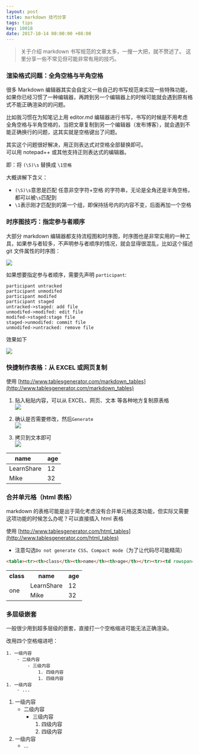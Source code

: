 ```yaml
---
layout: post
title: markdown 技巧分享
tags: tips
key: 10018
date: 2017-10-14 00:00:00 +08:00
---
```


> 关于介绍 markdown 书写规范的文章太多，一搜一大把，就不赘述了。
这里分享一些不常见但可能非常有用的技巧。

### 渲染格式问题：全角空格与半角空格

很多 Markdown 编辑器其实会自定义一些自己的书写规范来实现一些特殊功能，如果你已经习惯了一种编辑器，再跨到另一个编辑器上的时候可能就会遇到原有格式不能正确渲染的的问题。

比如我习惯在为知笔记上用 editor.md 编辑器进行书写，书写的时候是不用考虑全角空格与半角空格的，当把文章复制到另一个编辑器（发布博客），就会遇到不能正确换行的问题，这其实就是空格键出了问题。

其实这个问题很好解决，用正则表达式对空格全部替换即可。  
可以用 notepad++ 或其他支持正则表达式的编辑器。

<!--more-->

即：将 `(\S)\s` 替换成 `\1空格`

大概讲解下含义：
- `(\S)\s`意思是匹配 任意非空字符+空格 的字符串，无论是全角还是半角空格，都可以被`\s`匹配到
- `\1`表示刚才匹配到的第一个组，即保持括号内的内容不变，后面再加一个空格


### 时序图技巧：指定参与者顺序

大部分 markdown 编辑器都支持流程图和时序图，时序图也是非常实用的一种工具，如果参与者较多，不声明参与者顺序的情况，就会显得很混乱，比如这个描述 git 文件属性的时序图：

![](http://ors3vio5q.bkt.clouddn.com/17-10-14/14492462.jpg)

如果想要指定参与者顺序，需要先声明 `participant`:

```
participant untracked
participant unmodifed
participant modifed
participant staged
untracked->staged: add file
unmodifed->modifed: edit file
modifed->staged:stage file
staged->unmodifed: commit file
unmodifed->untracked: remove file
```

效果如下

![](http://ors3vio5q.bkt.clouddn.com/17-10-14/69026629.jpg)

### 快捷制作表格：从 EXCEL 或网页复制

使用 [http://www.tablesgenerator.com/markdown_tables](http://www.tablesgenerator.com/markdown_tables)

1. 贴入粘贴内容，可以从 EXCEL、网页、文本 等各种地方复制原表格  
![](http://ors3vio5q.bkt.clouddn.com/17-10-13/38346715.jpg)

1. 确认是否需要修改，然后`Generate`  
![](http://ors3vio5q.bkt.clouddn.com/17-10-13/40596074.jpg)

1. 拷贝到文本即可  
![](http://ors3vio5q.bkt.clouddn.com/17-10-13/60633314.jpg)


| name       | age |
|------------|-----|
| LearnShare | 12  |
| Mike       | 32  |

### 合并单元格（html 表格）
markdown 的表格可能是出于简化考虑没有合并单元格这类功能，但实际又需要这项功能的时候怎么办呢？可以直接插入 html 表格

使用 [http://www.tablesgenerator.com/html_tables](http://www.tablesgenerator.com/html_tables)

- 注意勾选`Do not generate CSS`、`Compact mode`（为了让代码尽可能精简）

```html
<table><tr><th>class</th><th>name</th><th>age</th></tr><tr><td rowspan="2">one</td><td>LearnShare</td><td>12</td></tr><tr><td>Mike</td><td>32</td></tr></table>
```

<table><tr><th>class</th><th>name</th><th>age</th></tr><tr><td rowspan="2">one</td><td>LearnShare</td><td>12</td></tr><tr><td>Mike</td><td>32</td></tr></table>


### 多层级嵌套
一般很少用到超多层级的嵌套，直接打一个空格缩进可能无法正确渲染。

改用四个空格缩进吧：

```
1. 一级内容
    - 二级内容
        - 三级内容
            1. 四级内容
            1. 四级内容
1. 一级内容
    - ...
```

1. 一级内容
    - 二级内容
        - 三级内容
            1. 四级内容
            1. 四级内容
1. 一级内容
    - ...